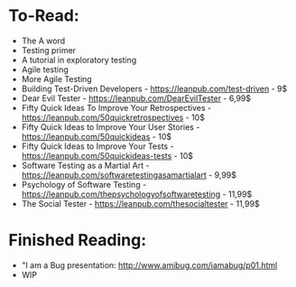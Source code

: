 # To-Read:
- The A word
- Testing primer
- A tutorial in exploratory testing
- Agile testing
- More Agile Testing
- Building Test-Driven Developers - https://leanpub.com/test-driven - 9$
- Dear Evil Tester - https://leanpub.com/DearEvilTester - 6,99$
- Fifty Quick Ideas To Improve Your Retrospectives - https://leanpub.com/50quickretrospectives - 10$
- Fifty Quick Ideas to Improve Your User Stories - https://leanpub.com/50quickideas - 10$
- Fifty Quick Ideas to Improve Your Tests - https://leanpub.com/50quickideas-tests - 10$
- Software Testing as a Martial Art - https://leanpub.com/softwaretestingasamartialart - 9,99$
- Psychology of Software Testing - https://leanpub.com/thepsychologyofsoftwaretesting - 11,99$
- The Social Tester - https://leanpub.com/thesocialtester - 11,99$



# Finished Reading:
- "I am a Bug presentation: http://www.amibug.com/iamabug/p01.html
- WIP
